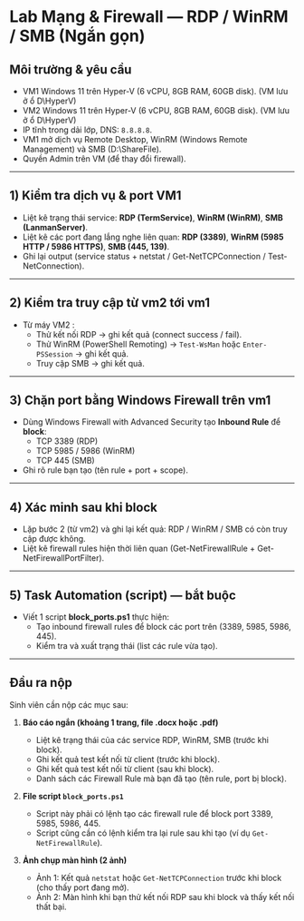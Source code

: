 # Lab Mạng & Firewall — RDP / WinRM / SMB (Ngắn gọn)

## Môi trường & yêu cầu
- VM1 Windows 11 trên Hyper-V (6 vCPU, 8GB RAM, 60GB disk). (VM lưu ở ổ D\HyperV)
- VM2 Windows 11 trên Hyper-V (6 vCPU, 8GB RAM, 60GB disk). (VM lưu ở ổ D\HyperV)
- IP tĩnh trong dải lớp, DNS: `8.8.8.8`.  
- VM1 mở dịch vụ Remote Desktop, WinRM (Windows Remote Management) và SMB (D:\ShareFile).  
- Quyền Admin trên VM (để thay đổi firewall).

---

## 1) Kiểm tra dịch vụ & port VM1
- Liệt kê trạng thái service: **RDP (TermService)**, **WinRM (WinRM)**, **SMB (LanmanServer)**.  
- Liệt kê các port đang lắng nghe liên quan: **RDP (3389)**, **WinRM (5985 HTTP / 5986 HTTPS)**, **SMB (445, 139)**.  
- Ghi lại output (service status + netstat / Get-NetTCPConnection / Test-NetConnection).

---

## 2) Kiểm tra truy cập từ vm2 tới vm1
- Từ máy VM2 :  
  - Thử kết nối RDP -> ghi kết quả (connect success / fail).  
  - Thử WinRM (PowerShell Remoting) -> `Test-WsMan` hoặc `Enter-PSSession` -> ghi kết quả.  
  - Truy cập SMB -> ghi kết quả.  

---

## 3) Chặn port bằng Windows Firewall trên vm1
- Dùng Windows Firewall with Advanced Security tạo **Inbound Rule** để **block**:  
  - TCP 3389 (RDP)  
  - TCP 5985 / 5986 (WinRM)  
  - TCP 445 (SMB)  
- Ghi rõ rule bạn tạo (tên rule + port + scope).

---

## 4) Xác minh sau khi block
- Lặp bước 2 (từ vm2) và ghi lại kết quả: RDP / WinRM / SMB có còn truy cập được không.  
- Liệt kê firewall rules hiện thời liên quan (Get-NetFirewallRule + Get-NetFirewallPortFilter).

---

## 5) Task Automation (script) — bắt buộc
- Viết 1 script **block_ports.ps1** thực hiện:  
  - Tạo inbound firewall rules để block các port trên (3389, 5985, 5986, 445).  
  - Kiểm tra và xuất trạng thái (list các rule vừa tạo).  

---

## Đầu ra nộp
Sinh viên cần nộp các mục sau:

1. **Báo cáo ngắn (khoảng 1 trang, file .docx hoặc .pdf)**  
   - Liệt kê trạng thái của các service RDP, WinRM, SMB (trước khi block).  
   - Ghi kết quả test kết nối từ client (trước khi block).  
   - Ghi kết quả test kết nối từ client (sau khi block).  
   - Danh sách các Firewall Rule mà bạn đã tạo (tên rule, port bị block).  

2. **File script `block_ports.ps1`**  
   - Script này phải có lệnh tạo các firewall rule để block port 3389, 5985, 5986, 445.  
   - Script cũng cần có lệnh kiểm tra lại rule sau khi tạo (ví dụ `Get-NetFirewallRule`).  

3. **Ảnh chụp màn hình (2 ảnh)**  
   - Ảnh 1: Kết quả `netstat` hoặc `Get-NetTCPConnection` trước khi block (cho thấy port đang mở).  
   - Ảnh 2: Màn hình khi bạn thử kết nối RDP sau khi block và thấy kết nối thất bại.  

